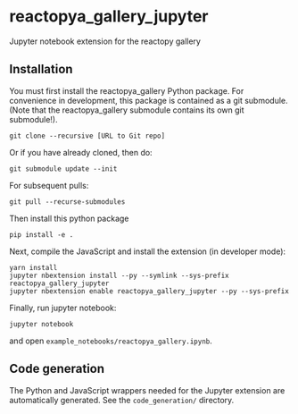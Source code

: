 # reactopya_gallery_jupyter

Jupyter notebook extension for the reactopy gallery

## Installation

You must first install the reactopya_gallery Python package. For convenience in development, this package is contained as a git submodule. (Note that the reactopya_gallery submodule contains its own git submodule!).

```
git clone --recursive [URL to Git repo]
```

Or if you have already cloned, then do:

```
git submodule update --init
```

For subsequent pulls:

```
git pull --recurse-submodules
```

Then install this python package

```
pip install -e .
```

Next, compile the JavaScript and install the extension (in developer mode):

```
yarn install
jupyter nbextension install --py --symlink --sys-prefix reactopya_gallery_jupyter
jupyter nbextension enable reactopya_gallery_jupyter --py --sys-prefix
```

Finally, run jupyter notebook:

```
jupyter notebook
```

and open `example_notebooks/reactopya_gallery.ipynb`.

## Code generation

The Python and JavaScript wrappers needed for the Jupyter extension are automatically generated. See the `code_generation/` directory.
